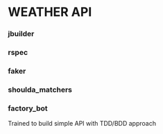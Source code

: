 # WEATHER API

### jbuilder
### rspec
### faker
### shoulda_matchers
### factory_bot

Trained to build simple API with TDD/BDD approach
